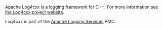 Apache Log4cxx is a logging framework for C++.
For more information see
[the Log4cxx project website](https://logging.apache.org/log4cxx/latest_stable).

Log4cxx is part of the [Apache Logging Services](https://logging.apache.org/) PMC.
